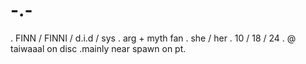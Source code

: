 # -.-
. FINN / FINNI  /  d.i.d / sys .   arg + myth fan .             she / her .          10 / 18 / 24      .   @ taiwaaal on disc     .mainly near spawn on pt.
